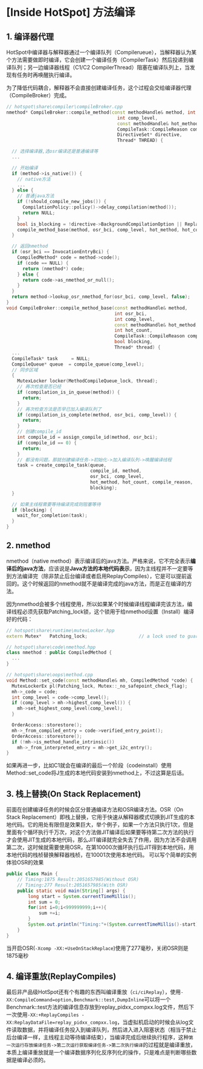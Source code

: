 # [Inside HotSpot] 方法编译

## 1. 编译器代理
HotSpot中编译器与解释器通过一个编译队列（Compilerueue），当解释器认为某个方法需要做即时编译，它会创建一个编译任务（CompilerTask）然后投递到编译队列；另一边编译器线程（C1/C2 CompilerThread）阻塞在编译队列上，当发现有任务时再唤醒执行编译。

为了降低代码耦合，解释器不会直接创建编译任务，这个过程会交给编译器代理（CompileBroker）完成。
```cpp
// hotspot\share\compiler\compileBroker.cpp
nmethod* CompileBroker::compile_method(const methodHandle& method, int osr_bci,
                                         int comp_level,
                                         const methodHandle& hot_method, int hot_count,
                                         CompileTask::CompileReason compile_reason,
                                         DirectiveSet* directive,
                                         Thread* THREAD) {

  // 选择编译器,选osr编译还是普通编译等
  ...

  // 开始编译
  if (method->is_native()) {
    // native方法
    ...
  } else {
    // 普通java方法
    if (!should_compile_new_jobs()) {
      CompilationPolicy::policy()->delay_compilation(method());
      return NULL;
    }
    bool is_blocking = !directive->BackgroundCompilationOption || ReplayCompiles;
    compile_method_base(method, osr_bci, comp_level, hot_method, hot_count, compile_reason, is_blocking, THREAD);
  }

  // 返回nmethod
  if (osr_bci == InvocationEntryBci) {
    CompiledMethod* code = method->code();
    if (code == NULL) {
      return (nmethod*) code;
    } else {
      return code->as_nmethod_or_null();
    }
  }
  return method->lookup_osr_nmethod_for(osr_bci, comp_level, false);
}
void CompileBroker::compile_method_base(const methodHandle& method,
                                        int osr_bci,
                                        int comp_level,
                                        const methodHandle& hot_method,
                                        int hot_count,
                                        CompileTask::CompileReason compile_reason,
                                        bool blocking,
                                        Thread* thread) {
  ...
  CompileTask* task     = NULL;
  CompileQueue* queue  = compile_queue(comp_level);
  // 同步区域
  {
    MutexLocker locker(MethodCompileQueue_lock, thread);
    // 再次检查是否已经
    if (compilation_is_in_queue(method)) {
      return;
    }
    // 再次检查方法是否早已加入编译队列了
    if (compilation_is_complete(method, osr_bci, comp_level)) {
      return;
    }
    // 创建compile_id
    int compile_id = assign_compile_id(method, osr_bci);
    if (compile_id == 0) {
      return;
    }
    // 都没有问题，那就创建编译任务->初始化->加入编译队列->唤醒编译线程
    task = create_compile_task(queue,
                               compile_id, method,
                               osr_bci, comp_level,
                               hot_method, hot_count, compile_reason,
                               blocking);
  }

  // 如果主线程需要等待编译完成则阻塞等待
  if (blocking) {
    wait_for_completion(task);
  }
}
```

## 2. nmethod
nmethod（native method）表示编译后的java方法。严格来说，它不完全表示**编译后的java方法**，应该说是**Java方法的本地代码表示**，因为主线程并不一定要等到方法编译完（除非禁止后台编译或者启用ReplayCompiles），它是可以提前返回的。这个时候返回的nmethod就不是编译完成的java方法，而是正在编译的方法。

因为nmethod会被多个线程使用，所以如果某个时候编译线程编译完该方法，编译线程必须先获取Patching_lock锁，这个锁用于给nmethod设置（Install）编译好的代码：
```cpp
// hotspot\share\runtime\mutexLocker.hpp
extern Mutex*   Patching_lock;                   // a lock used to guard code patching of compiled code

// hotspot\share\code\nmethod.hpp
class nmethod : public CompiledMethod {
  ...
}

// hotspot\share\oops\method.cpp
void Method::set_code(const methodHandle& mh, CompiledMethod *code) {
  MutexLockerEx pl(Patching_lock, Mutex::_no_safepoint_check_flag);
  mh->_code = code; 
  int comp_level = code->comp_level();
  if (comp_level > mh->highest_comp_level()) {
    mh->set_highest_comp_level(comp_level);
  }

  OrderAccess::storestore();
  mh->_from_compiled_entry = code->verified_entry_point();
  OrderAccess::storestore();
  if (!mh->is_method_handle_intrinsic())
    mh->_from_interpreted_entry = mh->get_i2c_entry();
}
```
如果再进一步，比如C1就会在编译的最后一个阶段（codeinstall）使用Method::set_code将J生成的本地代码安装到nmethod上，不过这算是后话。

## 3. 栈上替换(On Stack Replacement)
前面在创建编译任务的时候会区分普通编译方法和OSR编译方法。OSR（On Stack Replacement）即栈上替换，它用于快速从解释器模式切换到JIT生成的本地代码。它的用处有限但是效果巨大，举个例子，如果一个方法只执行1次，但是里面有个循环执行千万次，对这个方法做JIT编译后如果要等待第二次方法的执行才会使用JIT生成的本地代码，那么JIT编译就完全失去了作用，因为方法不会调用第二次，这时候就需要使用OSR，在第10000次循环执行后JIT得到本地代码，用本地代码的栈桢替换解释器栈桢，在10001次使用本地代码。 可以写个简单的实例体验OSR的效果
```java
public class Main {
    // Timing:1875 Result:2051657985(Without OSR)
    // Timing:277 Result:2051657985(With OSR)
    public static void main(String[] args) {
        long start = System.currentTimeMillis();
        int sum = 0;
        for(int i=0;i<999999999;i++){
            sum +=i;
        }
        System.out.println("Timing:"+(System.currentTimeMillis()-start)+" Result:"+sum);
    }
}
```
当开启OSR(`-Xcomp -XX:+UseOnStackReplace`)使用了277毫秒，关闭OSR则是1875毫秒

## 4. 编译重放(ReplayCompiles)
最后非产品级HotSpot还有个有趣的东西叫编译重放（`ci/ciReplay`），使用`-XX:CompileCommand=option,Benchmark::test,DumpInline`可以将一个Benchmark::test方法的编译信息存放到replay_pidxx_compxx.log文件，然后下一次使用`-XX:+ReplayCompiles -XX:ReplayDataFile=replay_pidxx_compxx.log`，当虚拟机启动的时候会从log文件读取数据，并将编译任务投入到编译队列，然后进入进入阻塞状态（相当于禁止后台编译一样，主线程主动等待编译结束），当编译完成后继续执行程序，这种`第一次运行存放编译任务->第二次运行获取编译任务->第二次执行编译`的过程就是编译重放，本质上编译重放就是一个编译数据序列化反序列化的操作，只是难点是判断哪些数据是编译必须的。

